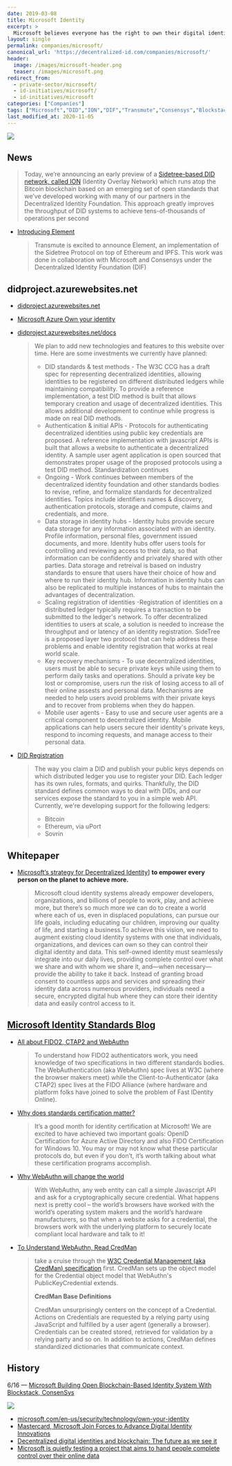 ```yaml
---
date: 2019-03-08
title: Microsoft Identity
excerpt: >
  Microsoft believes everyone has the right to own their digital identity, one that securely and privately stores all personal data. This ID must seamlessly integrate into daily life and give complete control over data access and use.
layout: single
permalink: companies/microsoft/
canonical_url: 'https://decentralized-id.com/companies/microsoft/'
header:
  image: /images/microsoft-header.png
  teaser: /images/microsoft.png
redirect_from: 
  - private-sector/microsoft/
  - id-initiatives/microsoft/
  - id-initiatives/microsoft
categories: ["Companies"]
tags: ["Microsoft","DID","ION","DIF","Transmute","Consensys","Blockstack"]
last_modified_at: 2020-11-05
---
```


![](https://i.imgur.com/MEN8iSn.png)


## News

> Today, we’re announcing an early preview of a [Sidetree-based DID network, called ION](https://techcommunity.microsoft.com/t5/Azure-Active-Directory-Identity/Toward-scalable-decentralized-identifier-systems/ba-p/560168) (Identity Overlay Network) which runs atop the Bitcoin blockchain based on an emerging set of open standards that we’ve developed working with many of our partners in the Decentralized Identity Foundation. This approach greatly improves the throughput of DID systems to achieve tens-of-thousands of operations per second

* [Introducing Element](https://medium.com/transmute-techtalk/introducing-element-328b4260e757)
  > Transmute is excited to announce Element, an implementation of the Sidetree Protocol on top of Ethereum and IPFS. This work was done in collaboration with Microsoft and Consensys under the Decentralized Identity Foundation (DIF)


## didproject.azurewebsites.net

* [didproject.azurewebsites.net](https://didproject.azurewebsites.net/)
* [Microsoft Azure Own your identity](https://azure.microsoft.com/en-us/overview/decentralized-identity/)
* [didproject.azurewebsites.net/docs](https://didproject.azurewebsites.net/docs/overview.html) 
  >We plan to add new technologies and features to this website over time. Here are some investments we currently have planned:
  > * DID standards & test methods - The W3C CCG has a draft spec for representing decentralized identities, allowing identities to be registered on different distributed ledgers while maintaining compatibility. To provide a reference implementation, a test DID method is built that allows temporary creation and usage of decentralized identities. This allows additional development to continue while progress is made on real DID methods.
  > * Authentication & initial APIs - Protocols for authenticating decentralized identities using public key credentials are proposed. A reference implementation with javascript APIs is built that allows a website to authenticate a decentralized identity. A sample user agent application is open sourced that demonstrates proper usage of the proposed protocols using a test DID method.
Standardization continues
  > * Ongoing -  Work continues between members of the decentralized identity foundation and other standards bodies to revise, refine, and formalize standards for decentralized identities. Topics include identifiers names & discovery, authentication protocols, storage and compute, claims and credentials, and more.
  > * Data storage in identity hubs - Identity hubs provide secure data storage for any information associated with an identity. Profile information, personal files, government issued documents, and more. Identity hubs offer users tools for controlling and reviewing access to their data, so that information can be confidently and privately shared with other parties. Data storage and retreival is based on industry standards to ensure that users have their choice of how and where to run their identity hub. Information in identity hubs can also be replicated to multiple instances of hubs to maintain the advantages of decentralization.
  > * Scaling registration of identities -Registration of identities on a distributed ledger typically requires a transaction to be submitted to the ledger's network. To offer decentralized identities to users at scale, a solution is needed to increase the throughput and or latency of an identity registration. SideTree is a proposed layer two protocol that can help address these problems and enable identity registration that works at real world scale.
  > * Key recovery mechanisms - To use decentralized identities, users must be able to secure private keys while using them to perform daily tasks and operations. Should a private key be lost or compromise, users run the risk of losing access to all of their online assests and personal data. Mechanisms are needed to help users avoid problems with their private keys and to recover from problems when they do happen.
  > * Mobile user agents - Easy to use and secure user agents are a critical component to decentralized identity. Mobile applications can help users secure their identity's private keys, respond to incoming requests, and manage access to their personal data.

* [DID Registration](https://didproject.azurewebsites.net/docs/registration.html)
  >The way you claim a DID and publish your public keys depends on which distributed ledger you use to register your DID. Each ledger has its own rules, formats, and quirks. Thankfully, the DID standard defines common ways to deal with DIDs, and our services expose the standard to you in a simple web API. Currently, we're developing support for the following ledgers:
  >
  >* Bitcoin
  >* Ethereum, via uPort
  >* Sovrin

## Whitepaper
* [Microsoft’s strategy for Decentralized Identity](https://query.prod.cms.rt.microsoft.com/cms/api/am/binary/RE2DjfY)] **to empower every person on the planet to achieve more.**
  >Microsoft cloud identity systems already empower developers, organizations, and billions of people to work, play, and achieve more, but there’s so much more we can do to create a world where each of us, even in displaced populations, can pursue our life goals, including educating our children, improving our quality of life, and starting a business.To achieve this vision, we need to augment existing cloud identity systems with one that individuals, organizations, and devices can own so they can control their digital identity and data. This self-owned identity must seamlessly integrate into our daily lives, providing complete control over what we share and with whom we share it, and—when necessary—provide the ability to take it back. Instead of granting broad consent to countless apps and services and spreading their identity data across numerous providers, individuals need a secure, encrypted digital hub where they can store their identity data and easily control access to it.

## [Microsoft Identity Standards Blog](https://techcommunity.microsoft.com/t5/Identity-Standards-Blog/bg-p/IdentityStandards)

* [All about FIDO2, CTAP2 and WebAuthn](https://techcommunity.microsoft.com/t5/Identity-Standards-Blog/All-about-FIDO2-CTAP2-and-WebAuthn/ba-p/288910)
  > To understand how FIDO2 authenticators work, you need knowledge of two specifications in two different standards bodies.  The WebAuthentication (aka WebAuthn) spec lives at W3C (where the browser makers meet) while the Client-to-Authenticator (aka CTAP2) spec lives at the FIDO Alliance (where hardware and platform folks have joined to solve the problem of Fast IDentity Online). 
* [Why does standards certification matter?](https://techcommunity.microsoft.com/t5/Identity-Standards-Blog/Why-does-standards-certification-matter/ba-p/638937)
  > It’s a good month for identity certification at Microsoft! We are excited to have achieved two important goals: OpenID Certification for Azure Active Directory and also FIDO Certification for Windows 10. You may or may not know what these particular protocols do, but even if you don’t, it’s worth talking about what these certification programs accomplish.
* [Why WebAuthn will change the world](https://techcommunity.microsoft.com/t5/Identity-Standards-Blog/Why-WebAuthn-will-change-the-world/ba-p/482286)
  >With WebAuthn, any web entity can call a simple Javascript API and ask for a cryptographically secure credential.   What happens next is pretty cool – the world’s browsers have worked with the world’s operating system makers and the world’s hardware manufacturers, so that when a website asks for a credential, the browsers work with the underlying platform to securely locate compliant local hardware and talk to it!   
* [To Understand WebAuthn, Read CredMan](https://techcommunity.microsoft.com/t5/Identity-Standards-Blog/To-Understand-WebAuthn-Read-CredMan/ba-p/339652)
  > take a cruise through the [W3C Credential Management (aka CredMan) specification](https://www.w3.org/TR/credential-management-1/) first.  CredMan sets up the object model for the Credential object model that WebAuthn's PublicKeyCredential extends.  
  >
  > **CredMan Base Definitions**
  >
  > CredMan unsurprisingly centers on the concept of a Credential.  Actions on Credentials are requested by a relying party using JavaScript and fulfilled by a user agent (generally a browser). Credentials can be created stored, retrieved for validation by a relying party and so on.  In addition to actions, CredMan defines standardized dictionaries that communicate context.

## History


6/16 — [Microsoft Building Open Blockchain-Based Identity System With Blockstack, ConsenSys](https://bitcoinmagazine.com/articles/microsoft-building-open-blockchain-based-identity-system-with-blockstack-consensys-1464968713/)

[![](https://imgur.com/l0NEfjrl.png)](https://www.microsoft.com/en-us/security/technology/own-your-identity)
* [microsoft.com/en-us/security/technology/own-your-identity](https://www.microsoft.com/en-us/security/technology/own-your-identity)
* [Mastercard, Microsoft Join Forces to Advance Digital Identity Innovations](https://newsroom.mastercard.com/press-releases/mastercard-microsoft-join-forces-to-advance-digital-identity-innovations/)
* [Decentralized digital identities and blockchain: The future as we see it](https://www.microsoft.com/en-us/microsoft-365/blog/2018/02/12/decentralized-digital-identities-and-blockchain-the-future-as-we-see-it/)
* [Microsoft is quietly testing a project that aims to hand people complete control over their online data](http://www.businessinsider.fr/us/microsoft-working-on-project-bali-to-give-people-control-over-data-2019-1)
 


